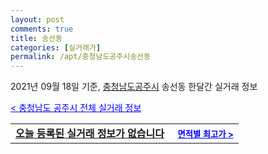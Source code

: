 ```yaml
---
layout: post
comments: true
title: 송선동
categories: [실거래가]
permalink: /apt/충청남도공주시송선동
---
```


2021년 09월 18일 기준, <a href="/apt/충청남도공주시">충청남도공주시</a> 송선동 한달간 실거래 정보

<a style="color: blue;" href="/apt/충청남도공주시">< 충청남도 공주시 전체 실거래 정보</a>
<!---- start ---->
<table>
  <tr>
    <td colspan="4" style="font-weight: bold;"><a href="/apt/충청남도공주시송선동{name_without_space}">오늘 등록된 실거래 정보가 없습니다</a> &nbsp;&nbsp;&nbsp; <a style="color: blue; font-size: smaller;" href="/apt/충청남도공주시송선동{name_without_space}">면적별 최고가 ></a></td>
  </tr>
    
</table>
<!---- end ---->
    
